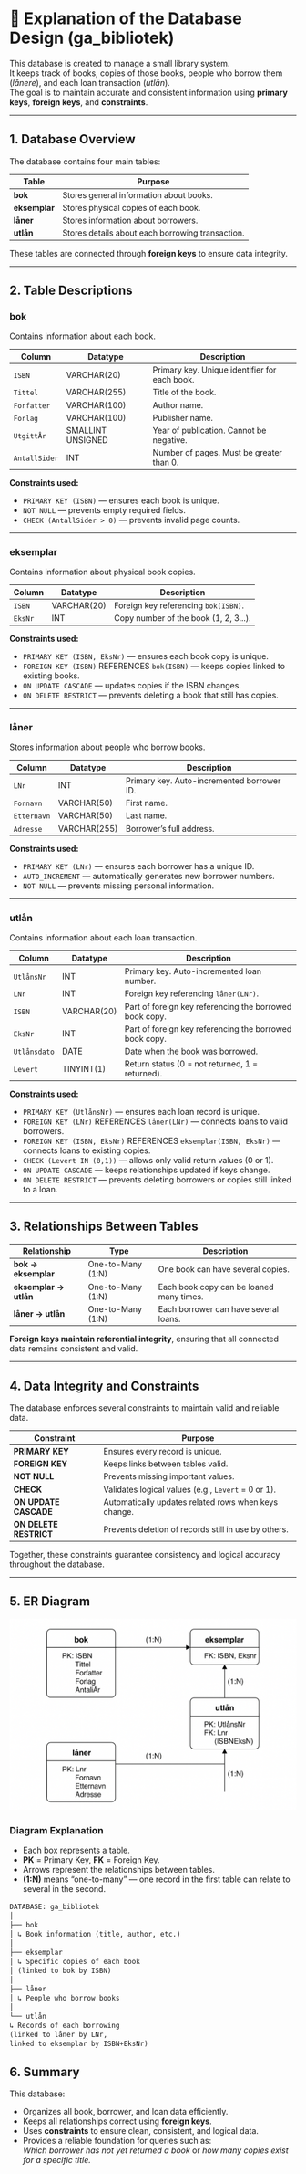 # 📘 Explanation of the Database Design (ga_bibliotek)

This database is created to manage a small library system.  
It keeps track of books, copies of those books, people who borrow them (*lånere*), and each loan transaction (*utlån*).  
The goal is to maintain accurate and consistent information using **primary keys**, **foreign keys**, and **constraints**.

---

## 1. Database Overview

The database contains four main tables:

| Table | Purpose |
|--------|----------|
| **bok** | Stores general information about books. |
| **eksemplar** | Stores physical copies of each book. |
| **låner** | Stores information about borrowers. |
| **utlån** | Stores details about each borrowing transaction. |

These tables are connected through **foreign keys** to ensure data integrity.

---

## 2. Table Descriptions

### bok

Contains information about each book.

| Column | Datatype | Description |
|---------|-----------|-------------|
| `ISBN` | VARCHAR(20) | Primary key. Unique identifier for each book. |
| `Tittel` | VARCHAR(255) | Title of the book. |
| `Forfatter` | VARCHAR(100) | Author name. |
| `Forlag` | VARCHAR(100) | Publisher name. |
| `UtgittÅr` | SMALLINT UNSIGNED | Year of publication. Cannot be negative. |
| `AntallSider` | INT | Number of pages. Must be greater than 0. |

**Constraints used:**
- `PRIMARY KEY (ISBN)` — ensures each book is unique.  
- `NOT NULL` — prevents empty required fields.  
- `CHECK (AntallSider > 0)` — prevents invalid page counts.

---

### eksemplar

Contains information about physical book copies.

| Column | Datatype | Description |
|---------|-----------|-------------|
| `ISBN` | VARCHAR(20) | Foreign key referencing `bok(ISBN)`. |
| `EksNr` | INT | Copy number of the book (1, 2, 3...). |

**Constraints used:**
- `PRIMARY KEY (ISBN, EksNr)` — ensures each book copy is unique.  
- `FOREIGN KEY (ISBN)` REFERENCES `bok(ISBN)` — keeps copies linked to existing books.  
- `ON UPDATE CASCADE` — updates copies if the ISBN changes.  
- `ON DELETE RESTRICT` — prevents deleting a book that still has copies.

---

### låner

Stores information about people who borrow books.

| Column | Datatype | Description |
|---------|-----------|-------------|
| `LNr` | INT | Primary key. Auto-incremented borrower ID. |
| `Fornavn` | VARCHAR(50) | First name. |
| `Etternavn` | VARCHAR(50) | Last name. |
| `Adresse` | VARCHAR(255) | Borrower’s full address. |

**Constraints used:**
- `PRIMARY KEY (LNr)` — ensures each borrower has a unique ID.  
- `AUTO_INCREMENT` — automatically generates new borrower numbers.  
- `NOT NULL` — prevents missing personal information.

---

### utlån

Contains information about each loan transaction.

| Column | Datatype | Description |
|---------|-----------|-------------|
| `UtlånsNr` | INT | Primary key. Auto-incremented loan number. |
| `LNr` | INT | Foreign key referencing `låner(LNr)`. |
| `ISBN` | VARCHAR(20) | Part of foreign key referencing the borrowed book copy. |
| `EksNr` | INT | Part of foreign key referencing the borrowed book copy. |
| `Utlånsdato` | DATE | Date when the book was borrowed. |
| `Levert` | TINYINT(1) | Return status (0 = not returned, 1 = returned). |

**Constraints used:**
- `PRIMARY KEY (UtlånsNr)` — ensures each loan record is unique.  
- `FOREIGN KEY (LNr)` REFERENCES `låner(LNr)` — connects loans to valid borrowers.  
- `FOREIGN KEY (ISBN, EksNr)` REFERENCES `eksemplar(ISBN, EksNr)` — connects loans to existing copies.  
- `CHECK (Levert IN (0,1))` — allows only valid return values (0 or 1).  
- `ON UPDATE CASCADE` — keeps relationships updated if keys change.  
- `ON DELETE RESTRICT` — prevents deleting borrowers or copies still linked to a loan.

---

## 3. Relationships Between Tables

| Relationship | Type | Description |
|---------------|------|-------------|
| **bok → eksemplar** | One-to-Many (1:N) | One book can have several copies. |
| **eksemplar → utlån** | One-to-Many (1:N) | Each book copy can be loaned many times. |
| **låner → utlån** | One-to-Many (1:N) | Each borrower can have several loans. |

**Foreign keys maintain referential integrity**, ensuring that all connected data remains consistent and valid.

---

## 4. Data Integrity and Constraints

The database enforces several constraints to maintain valid and reliable data.

| Constraint | Purpose |
|-------------|----------|
| **PRIMARY KEY** | Ensures every record is unique. |
| **FOREIGN KEY** | Keeps links between tables valid. |
| **NOT NULL** | Prevents missing important values. |
| **CHECK** | Validates logical values (e.g., `Levert` = 0 or 1). |
| **ON UPDATE CASCADE** | Automatically updates related rows when keys change. |
| **ON DELETE RESTRICT** | Prevents deletion of records still in use by others. |

Together, these constraints guarantee consistency and logical accuracy throughout the database.

---

## 5. ER Diagram

![ER-diagram for ga_bibliotek](images/model_diagram.png)

### Diagram Explanation
- Each box represents a table.  
- **PK** = Primary Key, **FK** = Foreign Key.  
- Arrows represent the relationships between tables.  
- **(1:N)** means “one-to-many” — one record in the first table can relate to several in the second.
```
DATABASE: ga_bibliotek
│
├── bok
│ ↳ Book information (title, author, etc.)
│
├── eksemplar
│ ↳ Specific copies of each book
│ (linked to bok by ISBN)
│
├── låner
│ ↳ People who borrow books
│
└── utlån
↳ Records of each borrowing
(linked to låner by LNr,
linked to eksemplar by ISBN+EksNr)
```
## 6. Summary

This database:
- Organizes all book, borrower, and loan data efficiently.  
- Keeps all relationships correct using **foreign keys**.  
- Uses **constraints** to ensure clean, consistent, and logical data.  
- Provides a reliable foundation for queries such as:  
  *Which borrower has not yet returned a book* or *how many copies exist for a specific title.*
